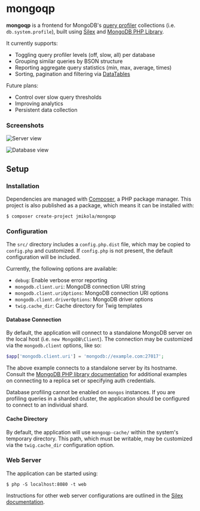 mongoqp
=======

**mongoqp** is a frontend for MongoDB's [query profiler][] collections (i.e.
`db.system.profile`), built using [Silex][] and [MongoDB PHP Library][].

It currently supports:

 * Toggling query profiler levels (off, slow, all) per database
 * Grouping similar queries by BSON structure
 * Reporting aggregate query statistics (min, max, average, times)
 * Sorting, pagination and filtering via [DataTables][]

Future plans:

 * Control over slow query thresholds
 * Improving analytics
 * Persistent data collection

### Screenshots

![Server view](http://i.imgur.com/5EZbm.png)

![Database view](http://i.imgur.com/pXLc4.png)

## Setup

### Installation

Dependencies are managed with [Composer][], a PHP package manager. This project
is also published as a package, which means it can be installed with:

```
$ composer create-project jmikola/mongoqp
```

### Configuration

The `src/` directory includes a `config.php.dist` file, which may be copied
to `config.php` and customized. If `config.php` is not present, the default
configuration will be included.

Currently, the following options are available:

 * `debug`: Enable verbose error reporting
 * `mongodb.client.uri`: MongoDB connection URI string
 * `mongodb.client.uriOptions`: MongoDB connection URI options
 * `mongodb.client.driverOptions`: MongoDB driver options
 * `twig.cache_dir`: Cache directory for Twig templates

#### Database Connection

By default, the application will connect to a standalone MongoDB server on the
local host (i.e. `new MongoDB\Client`). The connection may be customized via the
`mongodb.client` options, like so:

```php
$app['mongodb.client.uri'] = 'mongodb://example.com:27017';
```

The above example connects to a standalone server by its hostname. Consult the
[MongoDB PHP library documentation][] for additional examples on connecting
to a replica set or specifying auth credentials.

Database profiling cannot be enabled on `mongos` instances. If you are profiling
queries in a sharded cluster, the application should be configured to connect to
an individual shard.

#### Cache Directory

By default, the application will use `mongoqp-cache/` within the system's
temporary directory. This path, which must be writable, may be customized via
the `twig.cache_dir` configuration option.

### Web Server

The application can be started using:

```
$ php -S localhost:8080 -t web
```

Instructions for other web server configurations are outlined in the
[Silex documentation][].

  [query profiler]: https://docs.mongodb.com/manual/tutorial/manage-the-database-profiler/
  [Silex]: https://silex.sensiolabs.org/
  [MongoDB PHP Library]: https://github.com/mongodb/mongo-php-library
  [DataTables]: http://datatables.net/
  [Composer]: http://getcomposer.org/
  [MongoDB PHP library documentation]: https://docs.mongodb.com/php-library/master/reference/method/MongoDBClient__construct/#examples
  [Silex documentation]: https://silex.sensiolabs.org/doc/2.0/web_servers.html
